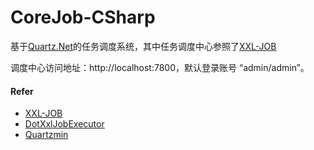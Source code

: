 # CoreJob-CSharp
基于[Quartz.Net](https://github.com/quartznet/quartznet "Quartz.Net")的任务调度系统，其中任务调度中心参照了[XXL-JOB](https://github.com/xuxueli/xxl-job "XXL-JOB")

调度中心访问地址：http://localhost:7800，默认登录账号 “admin/admin”。

#### Refer
- [XXL-JOB](https://github.com/xuxueli/xxl-job "XXL-JOB")
- [DotXxlJobExecutor](https://github.com/linzhiqiang/DotXxlJobExecutor "DotXxlJobExecutor")
- [Quartzmin](https://github.com/jlucansky/Quartzmin "Quartzmin")